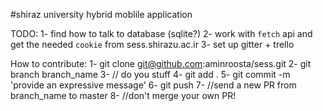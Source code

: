 #shiraz university hybrid moblile application


TODO:
1- find how to talk to database (sqlite?)
2- work with `fetch` api and get the needed `cookie` from sess.shirazu.ac.ir
3- set up gitter + trello

How to contribute:
1- git clone git@github.com:aminroosta/sess.git
2- git branch branch_name
3- // do you stuff
4- git add .
5- git commit -m 'provide an expressive message'
6- git push
7- //send a new PR from branch_name to master
8- //don't merge your own PR!

